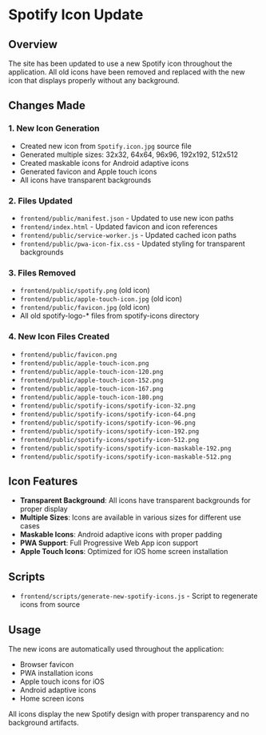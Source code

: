 # Spotify Icon Update

## Overview
The site has been updated to use a new Spotify icon throughout the application. All old icons have been removed and replaced with the new icon that displays properly without any background.

## Changes Made

### 1. New Icon Generation
- Created new icon from `Spotify.icon.jpg` source file
- Generated multiple sizes: 32x32, 64x64, 96x96, 192x192, 512x512
- Created maskable icons for Android adaptive icons
- Generated favicon and Apple touch icons
- All icons have transparent backgrounds

### 2. Files Updated
- `frontend/public/manifest.json` - Updated to use new icon paths
- `frontend/index.html` - Updated favicon and icon references
- `frontend/public/service-worker.js` - Updated cached icon paths
- `frontend/public/pwa-icon-fix.css` - Updated styling for transparent backgrounds

### 3. Files Removed
- `frontend/public/spotify.png` (old icon)
- `frontend/public/apple-touch-icon.jpg` (old icon)
- `frontend/public/favicon.jpg` (old icon)
- All old spotify-logo-* files from spotify-icons directory

### 4. New Icon Files Created
- `frontend/public/favicon.png`
- `frontend/public/apple-touch-icon.png`
- `frontend/public/apple-touch-icon-120.png`
- `frontend/public/apple-touch-icon-152.png`
- `frontend/public/apple-touch-icon-167.png`
- `frontend/public/apple-touch-icon-180.png`
- `frontend/public/spotify-icons/spotify-icon-32.png`
- `frontend/public/spotify-icons/spotify-icon-64.png`
- `frontend/public/spotify-icons/spotify-icon-96.png`
- `frontend/public/spotify-icons/spotify-icon-192.png`
- `frontend/public/spotify-icons/spotify-icon-512.png`
- `frontend/public/spotify-icons/spotify-icon-maskable-192.png`
- `frontend/public/spotify-icons/spotify-icon-maskable-512.png`

## Icon Features
- **Transparent Background**: All icons have transparent backgrounds for proper display
- **Multiple Sizes**: Icons are available in various sizes for different use cases
- **Maskable Icons**: Android adaptive icons with proper padding
- **PWA Support**: Full Progressive Web App icon support
- **Apple Touch Icons**: Optimized for iOS home screen installation

## Scripts
- `frontend/scripts/generate-new-spotify-icons.js` - Script to regenerate icons from source

## Usage
The new icons are automatically used throughout the application:
- Browser favicon
- PWA installation icons
- Apple touch icons for iOS
- Android adaptive icons
- Home screen icons

All icons display the new Spotify design with proper transparency and no background artifacts.
